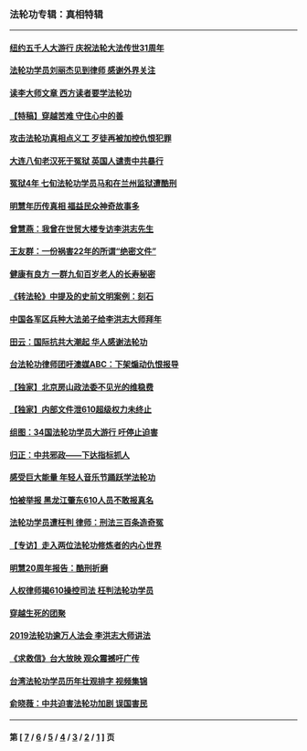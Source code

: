 ### 法轮功专辑：真相特辑
---
#### [纽约五千人大游行 庆祝法轮大法传世31周年](../../pages/nf4389/n13995110.md?07310430) 
#### [法轮功学员刘丽杰见到律师 感谢外界关注](../../pages/nf4389/n13927012.md?07310430) 
#### [读李大师文章 西方读者要学法轮功](../../pages/nf4389/n13925142.md?07310430) 
#### [【特稿】穿越苦难 守住心中的善](../../pages/nf4389/n13784979.md?07310430) 
#### [攻击法轮功真相点义工 歹徒再被加控仇恨犯罪](../../pages/nf4389/n13601019.md?07310430) 
#### [大连八旬老汉死于冤狱 英国人谴责中共暴行](../../pages/nf4389/n13480118.md?07310430) 
#### [冤狱4年 七旬法轮功学员马和在兰州监狱遭酷刑](../../pages/nf4389/n13304688.md?07310430) 
#### [明慧年历传真相 福益民众神奇故事多](../../pages/nf4389/n13294545.md?07310430) 
#### [曾慧燕：我曾在世贸大楼专访李洪志先生](../../pages/nf4389/n12898729.md?07310430) 
#### [王友群：一份祸害22年的所谓“绝密文件”](../../pages/nf4389/n12871750.md?07310430) 
#### [健康有良方 一群九旬百岁老人的长寿秘密](../../pages/nf4389/n12847475.md?07310430) 
#### [《转法轮》中提及的史前文明案例：刻石](../../pages/nf4389/n12758577.md?07310430) 
#### [中国各军区兵种大法弟子给李洪志大师拜年](../../pages/nf4389/n12750047.md?07310430) 
#### [田云：国际抗共大潮起 华人感谢法轮功](../../pages/nf4389/n12357708.md?07310430) 
#### [台法轮功律师团吁澳媒ABC：下架煽动仇恨报导](../../pages/nf4389/n12279917.md?07310430) 
#### [【独家】北京房山政法委不见光的维稳费](../../pages/nf4389/n12031979.md?07310430) 
#### [【独家】内部文件泄610超级权力未终止](../../pages/nf4389/n12023895.md?07310430) 
#### [组图：34国法轮功学员大游行 吁停止迫害](../../pages/nf4389/n11492658.md?07310430) 
#### [归正：中共邪政——下达指标抓人](../../pages/nf4389/n11474770.md?07310430) 
#### [感受巨大能量 年轻人音乐节踊跃学法轮功](../../pages/nf4389/n11441981.md?07310430) 
#### [怕被举报 黑龙江肇东610人员不敢报真名](../../pages/nf4389/n11436499.md?07310430) 
#### [法轮功学员遭枉判 律师：刑法三百条造奇冤](../../pages/nf4389/n11433943.md?07310430) 
#### [【专访】走入两位法轮功修炼者的内心世界](../../pages/nf4389/n11415623.md?07310430) 
#### [明慧20周年报告：酷刑折磨](../../pages/nf4389/n11387954.md?07310430) 
#### [人权律师揭610操控司法 枉判法轮功学员](../../pages/nf4389/n11313370.md?07310430) 
#### [穿越生死的团聚](../../pages/nf4389/n11258922.md?07310430) 
#### [2019法轮功逾万人法会 李洪志大师讲法](../../pages/nf4389/n11265303.md?07310430) 
#### [《求救信》台大放映 观众震撼吁广传](../../pages/nf4389/n10922251.md?07310430) 
#### [台湾法轮功学员历年壮观排字 视频集锦](../../pages/nf4389/n10878789.md?07310430) 
#### [俞晓薇：中共迫害法轮功加剧 误国害民](../../pages/nf4389/n10859260.md?07310430) 

---
#### 第 [ [7](./7.md?07310430) / [6](./6.md?07310430) / [5](./5.md?07310430) / [4](./4.md?07310430) / [3](./3.md?07310430) / [2](./2.md?07310430) / [1](./1.md?07310430) ] 页
